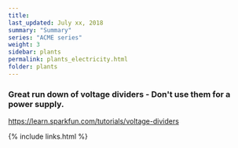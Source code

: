 ```yaml
---
title:  
last_updated: July xx, 2018
summary: "Summary"
series: "ACME series"
weight: 3
sidebar: plants
permalink: plants_electricity.html
folder: plants
---
```


### Great run down of voltage dividers - Don't use them for a power supply.
https://learn.sparkfun.com/tutorials/voltage-dividers

{% include links.html %}
